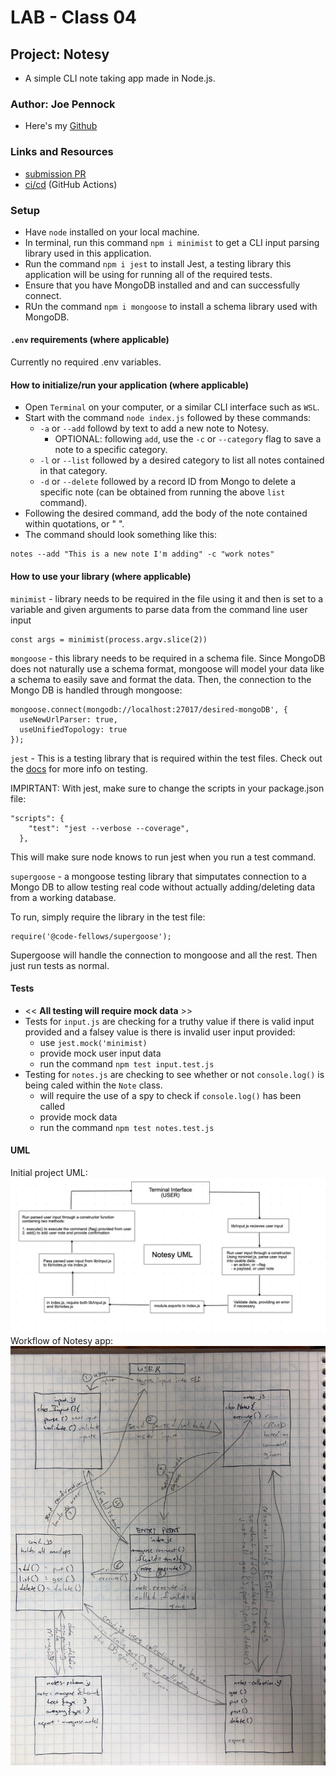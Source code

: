 # LAB - Class 04

## Project: Notesy

- A simple CLI note taking app made in Node.js.

### Author: Joe Pennock

- Here's my [Github](https://github.com/penjoe)

### Links and Resources

- [submission PR](https://github.com/joepennock-401-advanced-javascript/notesy/pull/6)
- [ci/cd](https://github.com/joepennock-401-advanced-javascript/notesy/actions) (GitHub Actions)

### Setup

- Have `node` installed on your local machine.
- In terminal, run this command `npm i minimist` to get a CLI input parsing library used in this application.
- Run the command `npm i jest` to install Jest, a testing library this application will be using for running all of the required tests.
-  Ensure that you have MongoDB installed and and can successfully connect.
- RUn the command `npm i mongoose` to install a schema library used with MongoDB.

#### `.env` requirements (where applicable)

Currently no required .env variables.

#### How to initialize/run your application (where applicable)

- Open `Terminal` on your computer, or a similar CLI interface such as `WSL`.
- Start with the command `node index.js` followed by these commands:
  - `-a` or `--add` followd by text to add a new note to Notesy.
    - OPTIONAL: following `add`, use the `-c` or `--category` flag to save a note to a specific category.
  - `-l` or `--list` followed by a desired category to list all notes contained in that category.
  - `-d` or `--delete` followed by a record ID from Mongo to delete a specific note (can be obtained from running the above `list` command).
- Following the desired command, add the body of the note contained within quotations, or " ".
- The command should look something like this:
```
notes --add "This is a new note I'm adding" -c "work notes"
```

#### How to use your library (where applicable)

`minimist` - library needs to be required in the file using it and then is set to a variable and given arguments to parse data from the command line user input
```
const args = minimist(process.argv.slice(2))
```
`mongoose` - this library needs to be required in a schema file. Since MongoDB does not naturally use a schema format, mongoose will model your data like a schema to easily save and format the data. Then, the connection to the Mongo DB is handled through mongoose:
```
mongoose.connect(mongodb://localhost:27017/desired-mongoDB', {
  useNewUrlParser: true,
  useUnifiedTopology: true
});
```

`jest` - This is a testing library that is required within the test files. Check out the [docs](https://jestjs.io/docs/en/getting-started) for more info on testing. 

IMPIRTANT: With jest, make sure to change the scripts in your package.json file:
```
"scripts": {
    "test": "jest --verbose --coverage",
  },
```
This will make sure node knows to run jest when you run a test command.

`supergoose` - a mongoose testing library that simputates connection to a Mongo DB to allow testing real code without actually adding/deleting data from a working database.

To run, simply require the library in the test file:
```
require('@code-fellows/supergoose');
```
Supergoose will handle the connection to mongoose and all the rest. Then just run tests as normal.

#### Tests

- << **All testing will require mock data** >>
- Tests for `input.js` are checking for a truthy value if there is valid input provided and a falsey value is there is invalid user input provided:
  - use `jest.mock('minimist)`
  - provide mock user input data
  - run the command `npm test input.test.js`
- Testing for `notes.js` are checking to see whether or not `console.log()` is being caled within the `Note` class. 
  - will require the use of a spy to check if `console.log()` has been called
  - provide mock data
  - run the command `npm test notes.test.js`

#### UML

Initial project UML:
![project UML](assets/notesy-uml.png)
Workflow of Notesy app:
![notesy workflow](assets/notesy-workflow.jpeg)
 